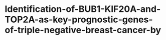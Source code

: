 # Identification-of-BUB1-KIF20A-and-TOP2A-as-key-prognostic-genes-of-triple-negative-breast-cancer-by